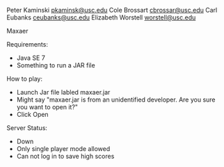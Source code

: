 Peter Kaminski pkaminsk@usc.edu 
Cole Brossart cbrossar@usc.edu 
Carl Eubanks ceubanks@usc.edu
Elizabeth Worstell worstell@usc.edu 

Maxaer

Requirements:

- Java SE 7
- Something to run a JAR file

How to play:

- Launch Jar file labled maxaer.jar
- Might say "maxaer.jar is from an unidentified developer. Are you sure you want to open it?"
- Click Open

Server Status:

- Down
- Only single player mode allowed
- Can not log in to save high scores 